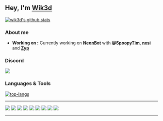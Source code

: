 Hey, I'm [Wik3d](https://github.com/wik3d)
----------------------------------------------------------


[![wik3d's github stats](https://github-readme-stats.vercel.app/api?username=wik3d&count_private=true&show_icons=true&theme=dark)](https://github.com/wik3d)


### About me

-  **Working on :** Currently working on [**NeonBot**](https://neonbot.me/) with [**@SpoopyTim**](https://github.com/spoopytim), [**nxsi**](https://github.com/n-xsi) and [**Zyp**](https://github.com/Zyprus)

### Discord

[<img src="https://img.shields.io/badge/discord-%237289DA.svg?&style=for-the-badge&logo=discord&label=Wik3d%232400&logoColor=FFFFFF&color=2f3136" />](https://discordapp.com/users/594937666168946700)

### Languages & Tools
<a href="#">
  <img align="center" alt="top-langs" src="https://github-readme-stats-ec95gdbim-spoopytim.vercel.app/api/top-langs?username=n-xsi&hide_border=true&show_icons=true&locale=en&bg_color=313842&text_color=fff&title_color=fff&border_color=000&icon_color=50fa7b&layout=compact" />
</a>

---

[<img src="https://img.shields.io/badge/javascript-%23323330.svg?style=for-the-badge&logo=javascript&logoColor=%23F7DF1E" />](https://www.javascript.com/)
[<img src="https://img.shields.io/badge/java-%23ED8B00.svg?style=for-the-badge&logo=java&logoColor=white" />](https://java.com/en/) 
[<img src="https://img.shields.io/badge/python-3670A0?style=for-the-badge&logo=python&logoColor=ffdd54" />](https://www.python.org/)
[<img src="https://img.shields.io/badge/MongoDB-%234ea94b.svg?style=for-the-badge&logo=mongodb&logoColor=white"/>](https://www.mongodb.com/)
[<img src="https://img.shields.io/badge/sqlite-%2307405e.svg?style=for-the-badge&logo=sqlite&logoColor=white"/>](https://www.sqlite.org/index.html) 
[<img src="https://img.shields.io/badge/node.js-6DA55F?style=for-the-badge&logo=node.js&logoColor=white"/>](https://nodejs.org/en/) 
[<img src="https://img.shields.io/badge/Next-black?style=for-the-badge&logo=next.js&logoColor=white"/>](https://nextjs.org/) 
[<img src="https://img.shields.io/badge/html5-%23E34F26.svg?style=for-the-badge&logo=html5&logoColor=white"/>](https://www.w3schools.com/html/) 
[<img src="https://img.shields.io/badge/Visual%20Studio%20Code-0078d7.svg?style=for-the-badge&logo=visual-studio-code&logoColor=white"/>](https://code.visualstudio.com/) 



----------------------------------------------------------
